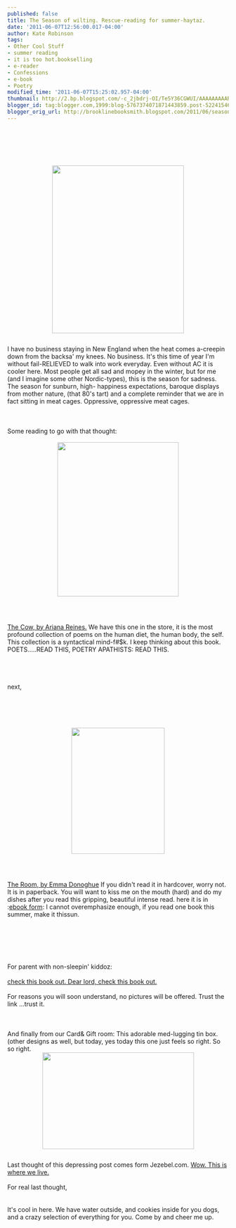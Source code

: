 ```yaml
---
published: false
title: The Season of wilting. Rescue-reading for summer-haytaz.
date: '2011-06-07T12:56:00.017-04:00'
author: Kate Robinson
tags:
- Other Cool Stuff
- summer reading
- it is too hot.bookselling
- e-reader
- Confessions
- e-book
- Poetry
modified_time: '2011-06-07T15:25:02.957-04:00'
thumbnail: http://2.bp.blogspot.com/-c_2jbdrj-OI/Te5Y36CGWUI/AAAAAAAAARc/OLIW0WZyEq0/s72-c/1111111111111111111.jpg
blogger_id: tag:blogger.com,1999:blog-5767374071871443859.post-5224154634656975158
blogger_orig_url: http://brooklinebooksmith.blogspot.com/2011/06/season-of-wilting-rescue-reading-for.html
---
```


<div><br /><div><br /><div><br /><div><br /><div><br /></div><img style="TEXT-ALIGN: center; MARGIN: 0px auto 10px; WIDTH: 300px; DISPLAY: block; HEIGHT: 382px; CURSOR: hand" id="BLOGGER_PHOTO_ID_5615523502871697730" border="0" alt="" src="http://2.bp.blogspot.com/-c_2jbdrj-OI/Te5Y36CGWUI/AAAAAAAAARc/OLIW0WZyEq0/s400/1111111111111111111.jpg" /><br />I have no business staying in New England when the heat comes a-creepin down from the backsa' my knees. No business. It's this time of year I'm without fail-RELIEVED to walk into work everyday. Even without AC it is cooler here. Most people get all sad and mopey in the winter, but for me (and I imagine some other Nordic-types), this is the season for sadness. The season for sunburn, high- happiness expectations, baroque displays from mother nature, (that 80's tart) and a complete reminder that we are in fact sitting in meat cages. Oppressive, oppressive meat cages.<br /><br /><br /><br /><div>Some reading to go with that thought:</div><br /><img style="TEXT-ALIGN: center; MARGIN: 0px auto 10px; WIDTH: 276px; DISPLAY: block; HEIGHT: 351px; CURSOR: hand" id="BLOGGER_PHOTO_ID_5615533948952755026" border="0" alt="" src="http://1.bp.blogspot.com/-Ak0pdSnN7s8/Te5iX8t5u1I/AAAAAAAAASM/IJzPOzncww4/s400/cow.jpg" /><br /><br /><br /><div><a href="http://www.brooklinebooksmith-shop.com/book/9780977106479">The Cow, by Ariana Reines.</a> We have this one in the store, it is the most profound collection of poems on the human diet, the human body, the self. This collection is a syntactical mind-f#$k. I keep thinking about this book. POETS.....READ THIS, POETRY APATHISTS: READ THIS.</div></div><br /><div></div><br /><div></div><br /><div><br />next,<br /><br /><br /></div><br /><div></div><br /><div><br /></div><img style="TEXT-ALIGN: center; MARGIN: 0px auto 10px; WIDTH: 212px; DISPLAY: block; HEIGHT: 287px; CURSOR: hand" id="BLOGGER_PHOTO_ID_5615533732405035826" border="0" alt="" src="http://3.bp.blogspot.com/-e9GGv5wp_vQ/Te5iLWA5wzI/AAAAAAAAASE/gbcJL5a-sFE/s400/room.jpg" /><br /><br /><br /><div><a href="http://www.brooklinebooksmith-shop.com/book/9780316098328">The Room, by Emma Donoghue</a> If you didn't read it in hardcover, worry not. It is in paperback. You will want to kiss me on the mouth (hard) and do my dishes after you read this gripping, beautiful intense read. here it is in :<a href="http://www.brooklinebooksmith-shop.com/google-ebooks/room-novel">ebook form</a>: I cannot overemphasize enough, if you read one book this summer, make it thissun.</div><br /><br /><br /><div></div><br /><br /><br /><div>For parent with non-sleepin' kiddoz:</div><br /><div><a href="http://www.brooklinebooksmith-shop.com/book/9781617750250">check this book out. Dear lord, check this book out.</a></div><br /><div>For reasons you will soon understand, no pictures will be offered. Trust the link ...trust it.</div><br /><br /><br /><div>And finally from our Card&amp; Gift room: This adorable med-lugging tin box. (other designs as well, but today, yes today this one just feels so right. So so right.</div><img style="TEXT-ALIGN: center; MARGIN: 0px auto 10px; WIDTH: 345px; DISPLAY: block; HEIGHT: 220px; CURSOR: hand" id="BLOGGER_PHOTO_ID_5615558392561740658" border="0" alt="" src="http://3.bp.blogspot.com/-ZIP9FTh5Ebc/Te54mwQbK3I/AAAAAAAAASU/5ORboIkp9UI/s400/pain.bmp" /><br />Last thought of this depressing post comes form Jezebel.com. <a href="http://jezebel.com/5809390/denied-gender-reassignment-inmate-tries-to-castrate-herself">Wow. This is where we live.<br /><br /></a>For real last thought,</div><br /><div></div><br /><div>It's cool in here. We have water outside, and cookies inside for you dogs, and a crazy selection of everything for you. Come by and cheer me up.<br /><br /><br /><br /><div></div><br /><br /><br /><br /><br /><br /><br /><div><br /><br /><br /><br /></div><br /><br /><br /><br /><br /><br /><br /><div></div></div></div></div>